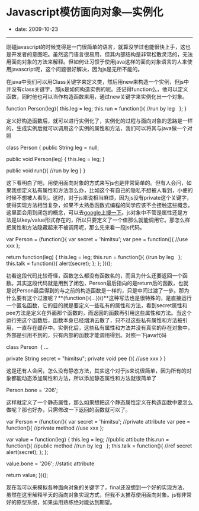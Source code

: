 # Javascript模仿面向对象—实例化

- date: 2009-10-23

--------------------------


刚碰javascript的时候觉得是一门很简单的语言，就算没学过也能很快上手，这也是开发者的意图吧。虽然这门语言很易用，但其内部结构是非常松散灵活的，无法用面向对象的方法来解释。但如何让习惯于使用java这样的面向对象语言的人来使用javascript呢，这个问题很好解决，因为js是无所不能的。

在java中我们可以用Class关键字来定义类，然后用new来构造一个实例，但js中并没有class关键字，那js是如何构造实例的呢。还记得function么，他可以定义函数，同时他也可以当作构造函数来用，通过new关键字来实例化出一个对象。


function Person(leg){
this.leg = leg;
this.run = function(){
//run by leg
  };
}


定义好构造函数后，就可以进行实例化了，实例化的过程与面向对象的思路是一样的，生成实例后就可以调用这个实例的属性和方法，我们可以将其与java做一个对照


class Person {
public String leg = null;

public void Person(leg) {
this.leg = leg;
}

public void run(){
//run by leg
}
}


这下看明白了吧，用使用面向对象的方式来写js也是非常简单的。但有人会问，如果我想定义私有属性和方法怎么办，比如这个有自己的隐私不想被人看到，小便的时候不想被人看到。这时，对于js来说相当麻烦，因为js没有private这个关键字，使得实现方法相当复杂，如果不太熟悉函数式编程的同学应该不会接触这些概念。这里面会用到闭包的概念，可以去[google上搜一下](http://www.google.cn/search?hl=zh-CN&client=firefox-a&rls=org.mozilla%3Azh-CN%3Aofficial&hs=ltZ&newwindow=1&q=%E9%97%AD%E5%8C%85+js&btnG=Google+%E6%90%9C%E7%B4%A2)。js对象中不管是属性还是方法是以key/value形式存在的，所以只要定义了一个值那么就能调用它。那怎么样把属性和方法隐藏起来不被调用呢，那么先来看一段js代码。


var Person = (function(){
var secret = 'himitsu';
var pee = function(){
//use xxx
};

return function(leg) {
this.leg = leg;
this.run = function(){
//run by leg
  };
this.talk = function(){
alert(secret);
};
};
})();


初看这段代码比较奇怪，函数怎么都没有函数名的，而且为什么还要返回一个函数。其实这段代码就是用到了闭包，Person最后指向的是return后的函数，也就是说Person最后得到的与之前的构造函数是一样的，只是中间过渡了一步。那为什么要有这个过渡呢？**(function(){...})()**这种写法也是很特殊的，是直接运行一个匿名函数，它的目的就是要定义一些私有的属性和方法，看到secret属性和pee方法是定义在外面那个函数的，而返回的函数再引用这些属性和方法。当这个运行完这个函数后，函数本身已经烟消云散了，只不过这些私有属性和方法被引用，一直存在缓存中。实例化后，这些私有属性和方法并没有真实的存在对象中，外部是引用不到的，只有内部的函数才能调用得到。对照一下java代码


class Person  {
...

private String secret = "himitsu";
private void pee (){
//use xxx
}
}


这是还有人会问，怎么没有静态方法，其实这个对于js来说很简单，因为所有的对象都能动态添加属性和方法，所以添加静态属性和方法就很简单了


Person.bone = '206';


这样就定义了一个静态属性，那么如果想把这个静态属性定义在构造函数中要怎么做呢？那也好办，只需修改一下返回的函数就可以了。


var Person = (function(){
var secret = 'himitsu'; //private attribute
var pee = function(){ //private method
//use xxx
};

var value = function(leg) {
this.leg = leg; //public attibute
this.run = function(){ //public method
//run by leg
  };
this.talk = function(){ //ref secret
alert(secret);
};
};

value.bone = '206'; //static attribute

return value;
})();


现在我可以来模拟各种面向对象的关键字了，final还没想到一个好的实现方法，虽然在这里解释半天的面向对象实现方式，但我不太推荐使用面向对象。js有非常好的原型系统，如果运用熟练绝对能达到期望。
